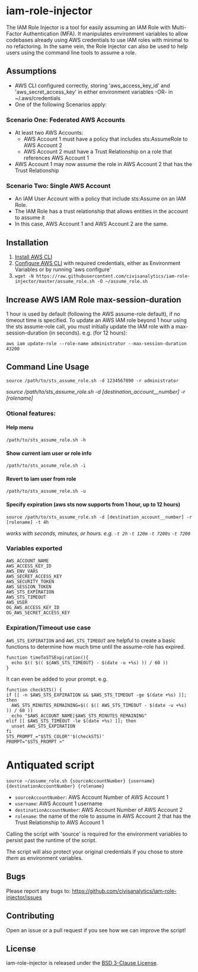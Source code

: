 # iam-role-injector

The IAM Role Injector is a tool for easily assuming an IAM Role with
Multi-Factor Authentication (MFA). It manipulates environment variables
to allow codebases already using AWS credentials to use IAM roles with minimal to no
refactoring. In the same vein, the Role Injector can also be used to help users using the
command line tools to assume a role.

## Assumptions
 - AWS CLI configured correctly, storing 'aws_access_key_id' and
   'aws_secret_access_key' in either environment variables -OR- in
   ~/.aws/credentials
 - One of the following Scenarios apply:

### Scenario One: Federated AWS Accounts
 - At least two AWS Accounts:
   - AWS Account 1 must have a policy that includes sts:AssumeRole to AWS Account 2
   - AWS Account 2 must have a Trust Relationship on a role that references AWS Account 1
 - AWS Account 1 may now assume the role in AWS Account 2 that has the Trust Relationship

### Scenario Two: Single AWS Account
 - An IAM User Account with a policy that include sts:Assume on an IAM
   Role.
 - The IAM Role has a trust relationship that allows entities in the
   account to assume it
 - In this case, AWS Account 1 and AWS Account 2 are the same.

## Installation

1. [Install AWS CLI](http://docs.aws.amazon.com/cli/latest/userguide/installing.html)
2. [Configure AWS CLI](https://docs.aws.amazon.com/cli/latest/userguide/cli-chap-getting-started.html) with required credentials, either as Environment
   Variables or by running 'aws configure'
3. `wget -N https://raw.githubusercontent.com/civisanalytics/iam-role-injector/master/assume_role.sh -O ~/assume_role.sh`

## Increase AWS IAM Role max-session-duration
1 hour is used by default (following the AWS assume-role default), if no timeout time is specified.
To update an AWS IAM role beyond 1 hour using the sts assume-role call, you must initially update the IAM role with a max-session-duration (in seconds).
e.g. (for 12 hours):

`aws iam update-role --role-name administrator --max-session-duration 43200`

## Command Line Usage

`source /path/to/sts_assume_role.sh -d 1234567890 -r administrator`

*source /path/to/sts_assume_role.sh -d [destination_account__number] -r [rolename]*
### Otional features:
#### Help menu
`/path/to/sts_assume_role.sh -h`
#### Show current iam user or role info
`/path/to/sts_assume_role.sh -i`
#### Revert to iam user from role
`/path/to/sts_assume_role.sh -u`
#### Specify expiration (aws sts now supports from 1 hour, up to 12 hours)
`source /path/to/sts_assume_role.sh -d [destination_account__number] -r [rolename] -t 4h`

*works with seconds, minutes, or hours. e.g. `-t 2h` `-t 120m` `-t 7200s` `-t 7200`*

### Variables exported
```
AWS_ACCOUNT_NAME
AWS_ACCESS_KEY_ID
AWS_ENV_VARS
AWS_SECRET_ACCESS_KEY
AWS_SECURITY_TOKEN
AWS_SESSION_TOKEN
AWS_STS_EXPIRATION
AWS_STS_TIMEOUT
AWS_USER
OG_AWS_ACCESS_KEY_ID
OG_AWS_SECRET_ACCESS_KEY
```

### Expiration/Timeout use case
`AWS_STS_EXPIRATION` and `AWS_STS_TIMEOUT` are helpful to create a basic functions to determine how much time until the assume-role has
expired.

```
function timeToSTSExpiration(){
  echo $(( $(( ${AWS_STS_TIMEOUT} - $(date -u +%s) )) / 60 ))
}
```

It can even be added to your prompt. e.g.
```
function checkSTS() {
if [[ -n $AWS_STS_EXPIRATION && $AWS_STS_TIMEOUT -ge $(date +%s) ]]; then
  AWS_STS_MINUTES_REMAINING=$(( $(( AWS_STS_TIMEOUT - $(date -u +%s) )) / 60 ))
  echo "$AWS_ACCOUNT_NAME|$AWS_STS_MINUTES_REMAINING"
elif [[ $AWS_STS_TIMEOUT -le $(date +%s) ]]; then
  unset AWS_STS_EXPIRATION
fi
STS_PROMPT_="$STS_COLOR"'$(checkSTS)'
PROMPT="$STS_PROMPT >"
```

# Antiquated script
```
source ~/assume_role.sh {sourceAccountNumber} {username} {destinationAccountNumber} {rolename}
```

 - `sourceAccountNumber`: AWS Account Number of AWS Account 1
 - `username`: AWS Account 1 username
 - `destinationAccountNumber`: AWS Account Number of AWS Account 2
 - `rolename`: the name of the role to assume in AWS Account 2 that has the Trust Relationship to AWS Account 1

Calling the script with 'source' is required for the
environment variables to persist past the runtime of the script.

The script will also protect your original credentials if you chose to
store *them* as environment variables.

## Bugs

Please report any bugs to:
https://github.com/civisanalytics/iam-role-injector/issues

## Contributing

Open an issue or a pull request if you see how we can improve the
script!


## License

 iam-role-injector is released under the [BSD 3-Clause License](LICENSE.txt).
